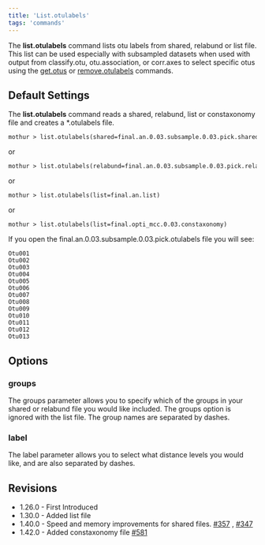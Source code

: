```yaml
---
title: 'List.otulabels'
tags: 'commands'
---
```

The **list.otulabels** command lists otu labels
from shared, relabund or list file. This list can be used especially
with subsampled datasets when used with output from classify.otu,
otu.association, or corr.axes to select specific otus using the
[get.otus](get.otus) or
[remove.otulabels](remove.otulabels) commands.

## Default Settings

The **list.otulabels** command reads a shared, relabund, list or
constaxonomy file and creates a \*.otulabels file.

    mothur > list.otulabels(shared=final.an.0.03.subsample.0.03.pick.shared)

or

    mothur > list.otulabels(relabund=final.an.0.03.subsample.0.03.pick.relabund)

or

    mothur > list.otulabels(list=final.an.list)

or

    mothur > list.otulabels(list=final.opti_mcc.0.03.constaxonomy)

If you open the final.an.0.03.subsample.0.03.pick.otulabels file you
will see:

    Otu001
    Otu002
    Otu003
    Otu004
    Otu005
    Otu006
    Otu007
    Otu008
    Otu009
    Otu010
    Otu011
    Otu012
    Otu013

## Options

### groups

The groups parameter allows you to specify which of the groups in your
shared or relabund file you would like included. The groups option is
ignored with the list file. The group names are separated by dashes.

### label

The label parameter allows you to select what distance levels you would
like, and are also separated by dashes.

## Revisions

-   1.26.0 - First Introduced
-   1.30.0 - Added list file
-   1.40.0 - Speed and memory improvements for shared files.
    [\#357](https://github.com/mothur/mothur/issues/357) ,
    [\#347](https://github.com/mothur/mothur/issues/347)
-   1.42.0 - Added constaxonomy file
    [\#581](https://github.com/mothur/mothur/issues/581)


